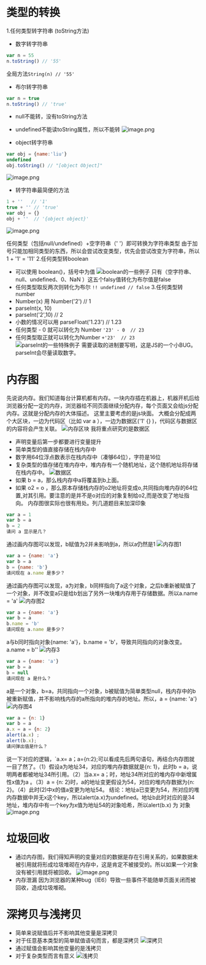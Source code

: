 # 类型的转换
1.任何类型转字符串 (toString方法)
* 数字转字符串
```javascript
var n = 55
n.toString() // '55'
```
全局方法```String(n) // '55'```
* 布尔转字符串
```javascript
var n = true
n.toString() // 'true'
```
* null不能转，没有toString方法
* undefined不能读toString属性，所以不能转
![image.png](http://upload-images.jianshu.io/upload_images/7921365-8bdd424967d0d282.png?imageMogr2/auto-orient/strip%7CimageView2/2/w/1240)

* object转字符串
```javascript
var obj = {name:'liu'}
undefined
obj.toString() // "[object Object]"
```
![image.png](http://upload-images.jianshu.io/upload_images/7921365-8e0865a65dd3f175.png?imageMogr2/auto-orient/strip%7CimageView2/2/w/1240)


* 转字符串最简便的方法
```javascript
1 + ''   // '1'
true + '' // 'true'
var obj = {}
obj + ''  // '{object object}'
```
![image.png](http://upload-images.jianshu.io/upload_images/7921365-39ed9177dcda3f5b.png?imageMogr2/auto-orient/strip%7CimageView2/2/w/1240)

任何类型（包括null/undefined）+空字符串（' '）即可转换为字符串类型
由于加号只能加相同类型的东西，所以会尝试改变类型，优先会尝试改变为字符串，所以1 + '1' = '11'
2.任何类型转boolean
* 可以使用 boolean()，括号中为值
![boolean的一些例子](http://upload-images.jianshu.io/upload_images/7921365-a61976544d7614e0.png?imageMogr2/auto-orient/strip%7CimageView2/2/w/1240)
只有（空字符串、null、undefined、0、NaN ）这五个falsy值转化为布尔值是false
* 任何类型取反两次则转化为布尔
```!! undefined // false```
3.任何类型转number
* Number(x) 用 Number('2') // 1
* parseInt(x, 10)
* parseInt('2',10) // 2  
* 小数的情况可以用 parseFloat('1.23')  // 1.23
* 任何类型 - 0 就可以转化为 Number 
  ```'23' - 0  // 23 ```
* 任何类型取正就可以转化为Number 
``` +'23'  // 23 ```
![parseInt的一些特殊例子](http://upload-images.jianshu.io/upload_images/7921365-cdb24d5f27b614ed.png?imageMogr2/auto-orient/strip%7CimageView2/2/w/1240)
需要读取的进制要写明，这是JS的一个小BUG。parseInt会尽量读取数字。
# 内存图
先说说内存。我们知道每台计算机都有内存。一块内存插在机器上，机器开机后给浏览器分配一定的内存，浏览器给不同页面继续分配内存，每个页面又会给js分配内存。这就是分配内存的大体描述。
这里主要考虑的是js块面。
大概会分配成两个大区块，一边为代码区（比如 var a ），一边为数据区('1'  {} )，代码区与数据区的内容将会产生关联。
![内存区块](http://upload-images.jianshu.io/upload_images/7921365-c78f9e1f3e7314b4.png?imageMogr2/auto-orient/strip%7CimageView2/2/w/1240)
我将重点研究的是数据区

* 声明变量后第一步都要进行变量提升
* 简单类型的值直接存储在栈内存中
* 数字用64位浮点数表示在栈内存中（凑够64位），字符是16位
* 复杂类型的值存储在堆内存中，堆内存有一个随机地址，这个随机地址将存储在栈内存中。
![数据区](http://upload-images.jianshu.io/upload_images/7921365-8f150ff9545eae60.png?imageMogr2/auto-orient/strip%7CimageView2/2/w/1240)
* 如果 b = a，那么栈内存中a将覆盖到b上面。
* 如果 o2 = o ，那么原本存储栈内存的o2地址将变成o,共同指向堆内存的64位置,对其引用。要注意的是并不是o对应的对象复制给o2,而是改变了地址指向。
内存图很实际也很有用处。列几道题目来加深印象
```javascript
var a = 1
var b = a
b = 2
请问 a 显示是几？  
```
通过画内存图可以发现，b赋值为2并未影响到a，所以a仍然是1
![内存图1](http://upload-images.jianshu.io/upload_images/7921365-f680d8e41a708471.png?imageMogr2/auto-orient/strip%7CimageView2/2/w/1240)

```javascript
var a = {name: 'a'}
var b = a
b = {name: 'b'}
请问现在 a.name 是多少？
```
通过画内存图可以发现，a为对象，b同样指向了a这个对象，之后b重新被赋值了一个对象，并不改变a只是给b划出了另外一块堆内存用于存储数据。所以a.name = 'a'
![内存图2](http://upload-images.jianshu.io/upload_images/7921365-890d1f343b8d52cb.png?imageMogr2/auto-orient/strip%7CimageView2/2/w/1240)

```javascript
var a = {name: 'a'}
var b = a
b.name = 'b'
请问现在 a.name 是多少？
```
a与b同时指向对象{name: 'a'}，b.name = 'b'，导致共同指向的对象改变。a.name = b''
![内存3](http://upload-images.jianshu.io/upload_images/7921365-fa0e6f026e9b4d8c.png?imageMogr2/auto-orient/strip%7CimageView2/2/w/1240)


```javascript
var a = {name: 'a'}
var b = a
b = null
请问现在 a 是什么？
```
a是一个对象，b=a，共同指向一个对象，b被赋值为简单类型null，栈内存中的b被重新赋值，并不影响栈内存的a所指向的堆内存的地址。所以，a = {name: 'a'}
![内存图4](http://upload-images.jianshu.io/upload_images/7921365-dd85aa887bb547fd.png?imageMogr2/auto-orient/strip%7CimageView2/2/w/1240)

```javascript
var a = {n: 1}
var b = a
a.x = a = {n: 2}
alert(a.x) ;
alert(b.x);
请问弹出值是什么？
```
说一下对应的逻辑，`a.x= a；a={n:2};可以看成先后两句语句，再结合内存图就一目了然了。（1）假设a为地址34，对应的堆内存数据就是{n: 1}，此时b = a，说明两者都被地址34所引用。（2）当a.x= a；时，地址34所对应的堆内存中新增属性x值为a 。（3）a = {n: 2}时，a的地址变更假设为54，对应的堆内存数据为{n: 2}。（4）此时(2)中x的值a变更为地址54。
结论：地址a已变更为54，所对应的堆内存数据中并无x这个key，所以alert(a.x)为undefined。地址b此时对应的是34地址，堆内存中有一个key为x值为地址54的对象哈希，所以alert(b.x) 为 对象
![image.png](http://upload-images.jianshu.io/upload_images/7921365-872090df9e28d470.png?imageMogr2/auto-orient/strip%7CimageView2/2/w/1240)
# 垃圾回收
* 通过内存图，我们得知声明的变量对应的数据是存在引用关系的，如果数据未被引用就将形成垃圾堆砌在内存中，这是肯定不被接受的。所以如果一个对象没有被引用就将被回收。
![image.png](http://upload-images.jianshu.io/upload_images/7921365-583b6fd0cee2ba18.png?imageMogr2/auto-orient/strip%7CimageView2/2/w/1240)
* 内存泄漏
因为浏览器的某种bug（IE6）导致一些事件不能随单页面关闭而被回收，造成垃圾堆砌。
# 深拷贝与浅拷贝
* 简单来说赋值后并不影响其他变量是深拷贝
* 对于任意基本类型的简单赋值语句而言，都是深拷贝
![深拷贝](http://upload-images.jianshu.io/upload_images/7921365-bfacd2965258cfa3.png?imageMogr2/auto-orient/strip%7CimageView2/2/w/1240)
* 通过赋值会影响其他变量的是浅拷贝
* 对于复杂类型而言有意义
![浅拷贝](http://upload-images.jianshu.io/upload_images/7921365-c3e09876aad1fd03.png?imageMogr2/auto-orient/strip%7CimageView2/2/w/1240)